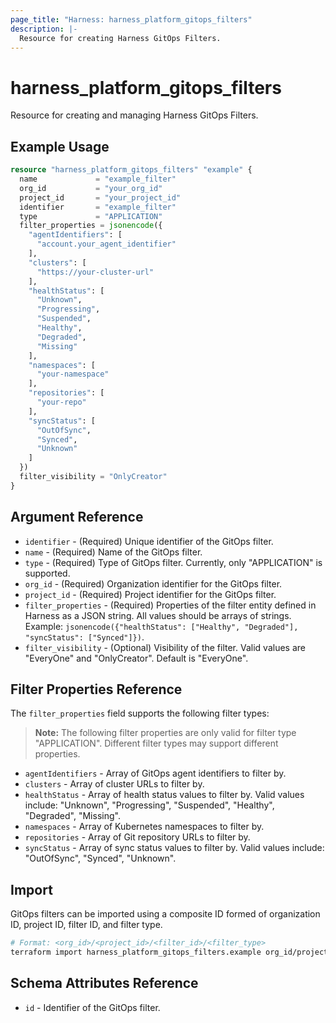 ```yaml
---
page_title: "Harness: harness_platform_gitops_filters"
description: |-
  Resource for creating Harness GitOps Filters.
---
```


# harness_platform_gitops_filters

Resource for creating and managing Harness GitOps Filters.

## Example Usage

```terraform
resource "harness_platform_gitops_filters" "example" {
  name             = "example_filter"
  org_id           = "your_org_id"
  project_id       = "your_project_id"
  identifier       = "example_filter"
  type             = "APPLICATION"
  filter_properties = jsonencode({
    "agentIdentifiers": [
      "account.your_agent_identifier"
    ],
    "clusters": [
      "https://your-cluster-url"
    ],
    "healthStatus": [
      "Unknown",
      "Progressing",
      "Suspended",
      "Healthy",
      "Degraded",
      "Missing"
    ],
    "namespaces": [
      "your-namespace"
    ],
    "repositories": [
      "your-repo"
    ],
    "syncStatus": [
      "OutOfSync",
      "Synced",
      "Unknown"
    ]
  })
  filter_visibility = "OnlyCreator"
}
```

## Argument Reference

* `identifier` - (Required) Unique identifier of the GitOps filter.
* `name` - (Required) Name of the GitOps filter.
* `type` - (Required) Type of GitOps filter. Currently, only "APPLICATION" is supported.
* `org_id` - (Required) Organization identifier for the GitOps filter.
* `project_id` - (Required) Project identifier for the GitOps filter.
* `filter_properties` - (Required) Properties of the filter entity defined in Harness as a JSON string. All values should be arrays of strings. Example: `jsonencode({"healthStatus": ["Healthy", "Degraded"], "syncStatus": ["Synced"]})`.
* `filter_visibility` - (Optional) Visibility of the filter. Valid values are "EveryOne" and "OnlyCreator". Default is "EveryOne".

## Filter Properties Reference

The `filter_properties` field supports the following filter types:

> **Note:** The following filter properties are only valid for filter type "APPLICATION". Different filter types may support different properties.

* `agentIdentifiers` - Array of GitOps agent identifiers to filter by.
* `clusters` - Array of cluster URLs to filter by.
* `healthStatus` - Array of health status values to filter by. Valid values include: "Unknown", "Progressing", "Suspended", "Healthy", "Degraded", "Missing".
* `namespaces` - Array of Kubernetes namespaces to filter by.
* `repositories` - Array of Git repository URLs to filter by.
* `syncStatus` - Array of sync status values to filter by. Valid values include: "OutOfSync", "Synced", "Unknown".

## Import

GitOps filters can be imported using a composite ID formed of organization ID, project ID, filter ID, and filter type.

```bash
# Format: <org_id>/<project_id>/<filter_id>/<filter_type>
terraform import harness_platform_gitops_filters.example org_id/project_id/filter_id/APPLICATION
```

## Schema Attributes Reference

* `id` - Identifier of the GitOps filter.
